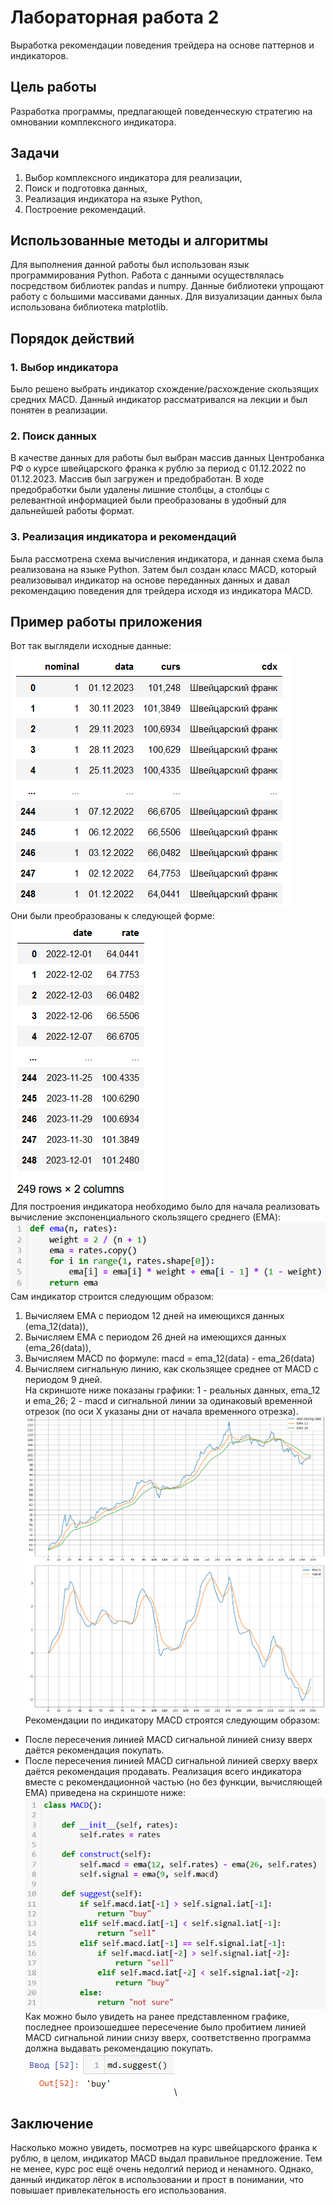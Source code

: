 # Лабораторная работа 2
Выработка рекомендации поведения трейдера на основе паттернов и индикаторов.
## Цель работы
Разработка программы, предлагающей поведенческую стратегию на омновании комплексного индикатора.
## Задачи
1. Выбор комплексного индикатора для реализации,
2. Поиск и подготовка данных,
3. Реализация индикатора на языке Python,
4. Построение рекомендаций.
## Использованные методы и алгоритмы
Для выполнения данной работы был использован язык программирования Python.
Работа с данными осуществлялась посредством библиотек pandas и numpy. Данные библиотеки упрощают работу с большими массивами данных.
Для визуализации данных была использована библиотека matplotlib.
## Порядок действий
### 1. Выбор индикатора
Было решено выбрать индикатор схождение/расхождение скользящих средних MACD. Данный индикатор рассматривался на лекции и был понятен в реализации.
### 2. Поиск данных
В качестве данных для работы был выбран массив данных Центробанка РФ о курсе швейцарского франка к рублю за период с 01.12.2022 по 01.12.2023. Массив был загружен и предобработан. В ходе предобработки были удалены лишние столбцы, а столбцы с релевантной информацией были преобразованы в удобный для дальнейшей работы формат.
### 3. Реализация индикатора и рекомендаций
Была рассмотрена схема вычисления индикатора, и данная схема была реализована на языке Python. Затем был создан класс MACD, который реализовывал индикатор на основе переданных данных и давал рекомендацию поведения для трейдера исходя из индикатора MACD.
## Пример работы приложения
Вот так выглядели исходные данные:\
![Screenshot of the initial data](/lab2/img4.png)\
Они были преобразованы к следующей форме:\
![Screenshot of the preprocessed data](/lab2/img5.png)\
Для построения индикатора необходимо было для начала реализовать вычисление экспоненциального скользящего среднего (EMA):\
![Screenshot of the ema code](/lab2/img0.png)\
Сам индикатор строится следующим образом:
1. Вычисляем EMA с периодом 12 дней на имеющихся данных (ema_12(data)),
2. Вычисляем EMA с периодом 26 дней на имеющихся данных (ema_26(data)),
3. Вычисляем MACD по формуле: macd = ema_12(data) - ema_26(data)
4. Вычисляем сигнальную линию, как скользящее среднее от MACD с периодом 9 дней.\
На скриншоте ниже показаны графики: 1 - реальных данных, ema_12 и ema_26; 2 - macd и сигнальной линии за одинаковый временной отрезок (по оси X указаны дни от начала временного отрезка).
![Screenshot of the plots](/lab2/img2.png)\
Рекомендации по индикатору MACD строятся следующим образом:
- После пересечения линией MACD сигнальной линией снизу вверх даётся рекомендация покупать.
- После пересечения линией MACD сигнальной линией сверху вверх даётся рекомендация продавать.
Реализация всего индикатора вместе с рекомендационной частью (но без функции, вычисляющей EMA) приведена на скриншоте ниже:
![Screenshot of the MACD class code](/lab2/img1.png)\
Как можно было увидеть на ранее представленном графике, последнее произошедшее пересечение было пробитием линией MACD сигнальной линии снизу вверх, соответственно программа должна выдавать рекомендацию покупать.
![Screenshot of the program work results](/lab2/img3.png)\
## Заключение
Насколько можно увидеть, посмотрев на курс швейцарского франка к рублю, в целом, индикатор MACD выдал правильное предложение. Тем не менее, курс рос ещё очень недолгий период и ненамного. Однако, данный индикатор лёгок в использовании и прост в понимании, что повышает привлекательность его использования.